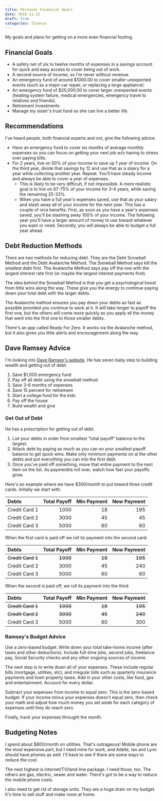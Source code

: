 ```yaml
---
title: Personal Financial Goals
date: 2016-11-22
draft: true
categories: finance
---
```


My goals and plans for getting on a more even financial footing.
<!--more-->

## Financial Goals

- A safety net of six to twelve months of expenses in a savings account for quick and easy access to cover being out of work.
- A second source of income, so I'm never without revenue.
- An emergency fund of around $1000.00 to cover smaller unexpected events (such as a major car repair, or replacing a large appliance).
- An emergency fund of $20,000.00 to cover larger unexpected events (heating system failure, medical emergencies, emergency travel to relatives and friends).
- Retirement investments
- Manage my sister's trust fund so she can live a better life.

## Recommendations
I've heard people, both financial experts and not, give the following advice.

- Have an emergency fund to cover six months of average monthly expenses so you can focus on getting your next job w/o having to stress over paying bills.
- For 2 years, live on 50% of your income to save up 1 year of income. On the third year, divide that savings by 12 and use that as a slaary for a year while collecting another year. Repeat. You'll have steady income and always be able to cover a year of expenses.
    - This is likely to be very difficult, if not impossible. A more realistic goal is to live on 67-75% of your income for 3-4 years, while saving the remaining 25-33%.
    - When you have a full year's expenses saved, use that as your salary and stash away all of your income for the next year. This has a couple of nice benefits. First, as soon as you have a year's expenses saved, you'll be stashing away 100% of your income. The following year you'll have a larger amount of money to use toward whatever you want or need. Secondly, you will always be able to budget a full year ahead.

## Debt Reduction Methods
There are two methods for reducing debt. They are the Debt Snowball Method and the Debt Avalanche Method. The Snowball Method says kill the smallest debt first. The Avalanche Method says pay off the one with the largest interest rate first (or maybe the largest interest payments first).

The idea behind the Snowball Method is that you get a psychological boost from little wins along the way. These give you the energy to continue paying down your total debt with the larger debts.

The Avalanche method ensures you pay down your debts as fast as possible provided you continue to work at it. It will take longer to payoff the first one, but the others will come more quickly as you apply all the money that went into the first one to those smaller debts.

There's an app called Ready For Zero. It works via the Avalanche method, but it also gives you little alerts and encouragement along the way.

## Dave Ramsey Advice
I'm looking into [Dave Ramsey's website](http://www.daveramsey.com/get-started/debt). He has seven baby step to building wealth and getting out of debt:

1. Save $1,000 emergency fund
1. Pay off all debt using the snowball method
1. Save 3-6 months of expenses
1. Save 15 percent for retirement
1. Start a college fund for the kids
1. Pay off the house
1. Build wealth and give

### Get Out of Debt
He has a prescription for getting out of debt.

1. List your debts in order from smallest "total payoff" balance to the largest.
1. Attack debt by paying as much as you can on your smallest payoff balance to get quick wins. Make only minimum payments on al the other debts and put everything you can into the first debt.
1. Once you've paid off something, move that entire payment to the next item on the list. As paymenbts roll over, watch how fast your payoffs grow.

Here's an example where we have $300/month to put toward three credit cards. Initially we start with:

| Debts | Total Payoff | Min Payment | New Payment |
|:------|-------------:|------------:|------------:|
| Credit Card 1 | 1000 | 18 | 195 |
| Credit Card 2 | 3000 | 45 | 45 |
| Credit Card 3 | 5000 | 60 | 60 |

When the first card is paid off we roll its payment into the second card:

| Debts | Total Payoff | Min Payment | New Payment |
|:------|-------------:|------------:|------------:|
| ~~Credit Card 1~~ | ~~1000~~ | ~~18~~ | ~~195~~ |
| Credit Card 2 | 3000 | 45 | 240 |
| Credit Card 3 | 5000 | 60 | 60 |

When the second is paid off, we roll its payment into the third:

| Debts | Total Payoff | Min Payment | New Payment |
|:------|-------------:|------------:|------------:|
| ~~Credit Card 1~~ | ~~1000~~ | ~~18~~ | ~~195~~ |
| ~~Credit Card 2~~ | ~~3000~~ | ~~45~~ | ~~240~~ |
| Credit Card 3 | 5000 | 60 | 300 |

### Ramsey's Budget Advice
Use a zero-based budget. Write down your total take-home income (after taxes and other deductions). Include full-time jobs, second jobs, freelance pay, Social Security checks and any other ongoing sources of income.

The next step is to write down all of your expenses. These include regular bills (mortgage, utilities, etc), and irregular bills such as quarterly insurance payments and town property taxes. Add in your other costs, like food, gas and entertainment. Account for every dollar.

Subtract your expenses from income to equal zero. This is the zero-based budget. If your income minus your expenses doesn't equal zero, then check your math and adjust how much money you set aside for each category of expenses until they do reach zero.

Finally, track your expenses throught the month.

## Budgeting Notes
I spend about $800/month on utilities. That's outrageous! Mobile phone are the most expensive part, but I need mine for work, and Adelle, Ian and Lynn should have phones as well. I'll have to see if there are some ways to reduce the cost.

The next highest is internet/TV/land-line package. I need those, too. The others are gas, electric, sewer and water. There's got to be a way to reduce the mobile phone costs.

I also need to get rid of storage units. They are a huge drain on my budget. It's time to sell stuff and make room at home.
